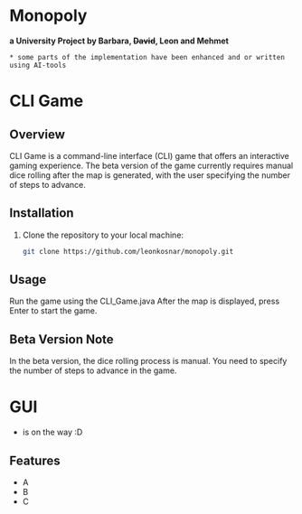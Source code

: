 # Monopoly
**a University Project by Barbara, ~~David~~, Leon and Mehmet**

```* some parts of the implementation have been enhanced and or written using AI-tools```

# CLI Game

## Overview

CLI Game is a command-line interface (CLI) game that offers an interactive gaming experience. The beta version of the game currently requires manual dice rolling after the map is generated, with the user specifying the number of steps to advance.

## Installation

1. Clone the repository to your local machine:
   
   ```bash
   git clone https://github.com/leonkosnar/monopoly.git

## Usage
Run the game using the CLI_Game.java
After the map is displayed, press Enter to start the game.

## Beta Version Note
In the beta version, the dice rolling process is manual. You need to specify the number of steps to advance in the game.

# GUI
- is on the way :D 

## Features
- A
- B
- C
